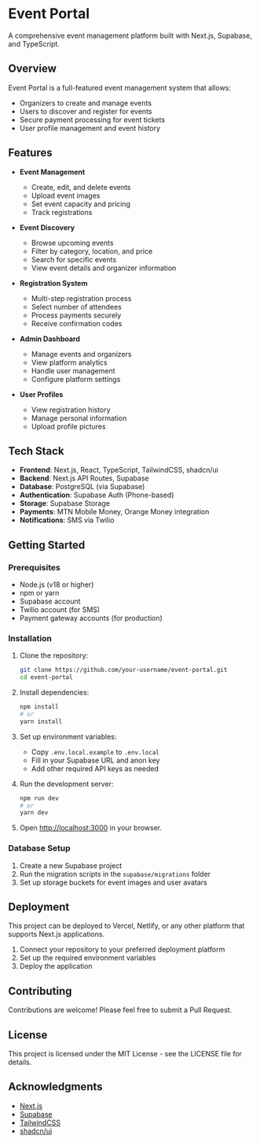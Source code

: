 # Event Portal

A comprehensive event management platform built with Next.js, Supabase, and TypeScript.

## Overview

Event Portal is a full-featured event management system that allows:
- Organizers to create and manage events
- Users to discover and register for events
- Secure payment processing for event tickets
- User profile management and event history

## Features

- **Event Management**
  - Create, edit, and delete events
  - Upload event images
  - Set event capacity and pricing
  - Track registrations

- **Event Discovery**
  - Browse upcoming events
  - Filter by category, location, and price
  - Search for specific events
  - View event details and organizer information

- **Registration System**
  - Multi-step registration process
  - Select number of attendees
  - Process payments securely
  - Receive confirmation codes

- **Admin Dashboard**
  - Manage events and organizers
  - View platform analytics
  - Handle user management
  - Configure platform settings

- **User Profiles**
  - View registration history
  - Manage personal information
  - Upload profile pictures

## Tech Stack

- **Frontend**: Next.js, React, TypeScript, TailwindCSS, shadcn/ui
- **Backend**: Next.js API Routes, Supabase
- **Database**: PostgreSQL (via Supabase)
- **Authentication**: Supabase Auth (Phone-based)
- **Storage**: Supabase Storage
- **Payments**: MTN Mobile Money, Orange Money integration
- **Notifications**: SMS via Twilio

## Getting Started

### Prerequisites

- Node.js (v18 or higher)
- npm or yarn
- Supabase account
- Twilio account (for SMS)
- Payment gateway accounts (for production)

### Installation

1. Clone the repository:
   ```bash
   git clone https://github.com/your-username/event-portal.git
   cd event-portal
   ```

2. Install dependencies:
   ```bash
   npm install
   # or
   yarn install
   ```

3. Set up environment variables:
   - Copy `.env.local.example` to `.env.local`
   - Fill in your Supabase URL and anon key
   - Add other required API keys as needed

4. Run the development server:
   ```bash
   npm run dev
   # or
   yarn dev
   ```

5. Open [http://localhost:3000](http://localhost:3000) in your browser.

### Database Setup

1. Create a new Supabase project
2. Run the migration scripts in the `supabase/migrations` folder
3. Set up storage buckets for event images and user avatars

## Deployment

This project can be deployed to Vercel, Netlify, or any other platform that supports Next.js applications.

1. Connect your repository to your preferred deployment platform
2. Set up the required environment variables
3. Deploy the application

## Contributing

Contributions are welcome! Please feel free to submit a Pull Request.

## License

This project is licensed under the MIT License - see the LICENSE file for details.

## Acknowledgments

- [Next.js](https://nextjs.org/)
- [Supabase](https://supabase.io/)
- [TailwindCSS](https://tailwindcss.com/)
- [shadcn/ui](https://ui.shadcn.com/)
